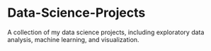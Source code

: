 # Data-Science-Projects
A collection of my data science projects, including exploratory data analysis, machine learning, and visualization.

